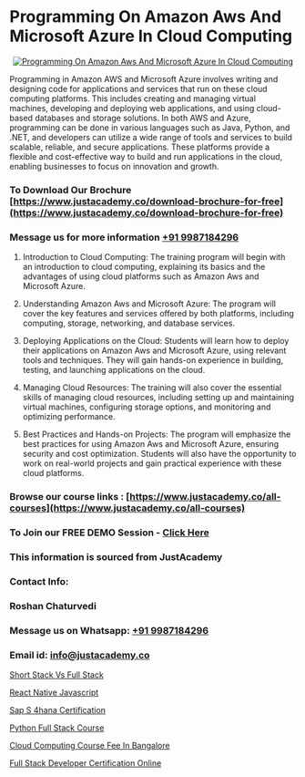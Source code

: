 # Programming On Amazon Aws And Microsoft Azure In Cloud Computing

<p align="center">
  <a href="https://justacademy.co/course-detail/microsoft-azure-training">
    <img src="https://justacademy.co/storage2/course_image/1708336833_course_image.png" alt="Programming On Amazon Aws And Microsoft Azure In Cloud Computing">
  </a>
</p>


Programming in Amazon AWS and Microsoft Azure involves writing and designing code for applications and services that run on these cloud computing platforms. This includes creating and managing virtual machines, developing and deploying web applications, and using cloud-based databases and storage solutions. In both AWS and Azure, programming can be done in various languages such as Java, Python, and .NET, and developers can utilize a wide range of tools and services to build scalable, reliable, and secure applications. These platforms provide a flexible and cost-effective way to build and run applications in the cloud, enabling businesses to focus on innovation and growth.
### To Download Our Brochure [https://www.justacademy.co/download-brochure-for-free](https://www.justacademy.co/download-brochure-for-free)
### Message us for more information [+91 9987184296](https://api.whatsapp.com/send?phone=919987184296)
1) Introduction to Cloud Computing: The training program will begin with an introduction to cloud computing, explaining its basics and the advantages of using cloud platforms such as Amazon Aws and Microsoft Azure.

2) Understanding Amazon Aws and Microsoft Azure: The program will cover the key features and services offered by both platforms, including computing, storage, networking, and database services.

3) Deploying Applications on the Cloud: Students will learn how to deploy their applications on Amazon Aws and Microsoft Azure, using relevant tools and techniques. They will gain hands-on experience in building, testing, and launching applications on the cloud.

4) Managing Cloud Resources: The training will also cover the essential skills of managing cloud resources, including setting up and maintaining virtual machines, configuring storage options, and monitoring and optimizing performance.

5) Best Practices and Hands-on Projects: The program will emphasize the best practices for using Amazon Aws and Microsoft Azure, ensuring security and cost optimization. Students will also have the opportunity to work on real-world projects and gain practical experience with these cloud platforms.

### Browse our course links : [https://www.justacademy.co/all-courses](https://www.justacademy.co/all-courses) 
### To Join our FREE DEMO Session - [Click Here](https://www.justacademy.co/register-for-course-demo)


### This information is sourced from JustAcademy
### Contact Info:
### Roshan Chaturvedi
### Message us on Whatsapp: [+91 9987184296](https://api.whatsapp.com/send?phone=919987184296)
### Email id: [info@justacademy.co](mailto:info@justacademy.co)
                
[Short Stack Vs Full Stack](https://www.linkedin.com/pulse/short-stack-vs-full-justacademy-chandigarh-cfh1e?trackingId=4Uw5E1W57%2FcftoW5j3%2BaEQ%3D%3D&lipi=urn%3Ali%3Apage%3Ad_flagship3_company_admin%3BWufQlDx4QTmF2D0sEhqzSw%3D%3D)

[React Native Javascript](https://www.linkedin.com/pulse/react-native-javascript-justacademy-boston-qa9gc?trackingId=04MWqqfPHZjJkI81jwDbEQ%3D%3D&lipi=urn%3Ali%3Apage%3Ad_flagship3_company_admin%3BXwxjEqEYSnilOOgoWtEIiA%3D%3D)

[Sap S 4hana Certification](https://medium.com/@surajvaishnav5015/sap-s-4hana-certification-89d5998cecba)

[Python Full Stack Course](https://medium.com/@sagarawat89/python-full-stack-course-f6c90665b2b1)

[Cloud Computing Course Fee In Bangalore](https://justacademyin.github.io/justacademy/cloud-computing-course-fee-in-bangalore)

[Full Stack Developer Certification Online](https://justacademyin.github.io/Articles/Full-Stack-Developer-Certification-Online)

